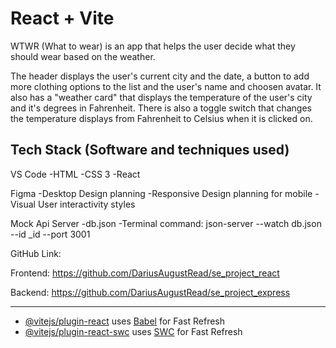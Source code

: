 # React + Vite

WTWR (What to wear) is an app that helps the user decide what they should wear based on the weather.

The header displays the user's current city and the date, a button to add more clothing options to the list and the user's name and choosen avatar. It also has a "weather card" that displays the temperature of the user's city and it's degrees in Fahrenheit. There is also a toggle switch that changes the temperature displays from Fahrenheit to Celsius when it is clicked on.

## Tech Stack (Software and techniques used)

VS Code
-HTML
-CSS 3
-React

Figma
-Desktop Design planning
-Responsive Design planning for mobile
-Visual User interactivity styles

Mock Api Server
-db.json
-Terminal command: json-server --watch db.json --id \_id --port 3001

GitHub Link:

Frontend:
https://github.com/DariusAugustRead/se_project_react

Backend:
https://github.com/DariusAugustRead/se_project_express

---

- [@vitejs/plugin-react](https://github.com/vitejs/vite-plugin-react/blob/main/packages/plugin-react/README.md) uses [Babel](https://babeljs.io/) for Fast Refresh
- [@vitejs/plugin-react-swc](https://github.com/vitejs/vite-plugin-react-swc) uses [SWC](https://swc.rs/) for Fast Refresh
